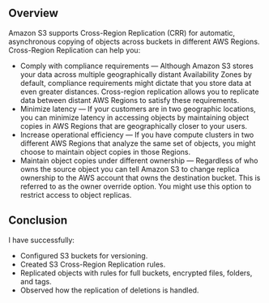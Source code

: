## Overview
Amazon S3 supports Cross-Region Replication (CRR) for automatic, asynchronous copying of objects across buckets in different AWS Regions. Cross-Region Replication can help you:
- Comply with compliance requirements — Although Amazon S3 stores your data across multiple geographically distant Availability Zones by default, compliance requirements might dictate that you store data at even greater distances. Cross-region replication allows you to replicate data between distant AWS Regions to satisfy these requirements.
- Minimize latency — If your customers are in two geographic locations, you can minimize latency in accessing objects by maintaining object copies in AWS Regions that are geographically closer to your users.
- Increase operational efficiency — If you have compute clusters in two different AWS Regions that analyze the same set of objects, you might choose to maintain object copies in those Regions.
- Maintain object copies under different ownership — Regardless of who owns the source object you can tell Amazon S3 to change replica ownership to the AWS account that owns the destination bucket. This is referred to as the owner override option. You might use this option to restrict access to object replicas.
## Conclusion
 I have successfully:
 - Configured S3 buckets for versioning.
 - Created S3 Cross-Region Replication rules.
 - Replicated objects with rules for full buckets, encrypted files, folders, and tags.
 - Observed how the replication of deletions is handled.
 

